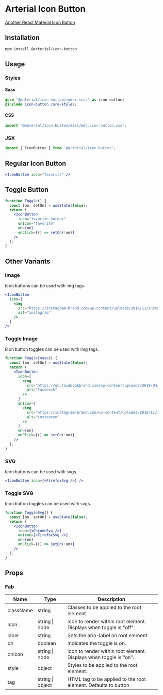 # Arterial Icon Button

[Another React Material Icon Button](https://arterialjs.org/icon-buttons)

## Installation

```zsh
npm install @arterial/icon-button
```

## Usage

### Styles

#### Sass

```scss
@use "@material/icon-button/index.scss" as icon-button;
@include icon-button.core-styles;
```

#### CSS

```jsx
import '@material/icon-button/dist/mdc.icon-button.css';
```

### JSX

```jsx
import { IconButton } from '@arterial/icon-button';
```

## Regular Icon Button

```jsx
<IconButton icon="favorite" />
```

## Toggle Button

```jsx
function Toggle() {
  const [on, setOn] = useState(false);
  return (
    <IconButton
      icon="favorite_border"
      onIcon="favorite"
      on={on}
      onClick={() => setOn(!on)}
    />
  );
}
```

## Other Variants

### Image

Icon buttons can be used with img tags.

```jsx
<IconButton
  icon={
    <img
      src="https://instagram-brand.com/wp-content/uploads/2016/11/Instagram_AppIcon_Aug2017.png"
      alt="instagram"
    />
  }
/>
```

### Toggle Image

Icon button toggles can be used with img tags.

```jsx
function ToggleImage() {
  const [on, setOn] = useState(false);
  return (
    <IconButton
      icon={
        <img
          src="https://en.facebookbrand.com/wp-content/uploads/2019/04/f_logo_RGB-Hex-Blue_512.png"
          alt="facebook"
        />
      }
      onIcon={
        <img
          src="https://instagram-brand.com/wp-content/uploads/2016/11/Instagram_AppIcon_Aug2017.png"
          alt="instagram"
        />
      }
      on={on}
      onClick={() => setOn(!on)}
    />
  );
}
```

### SVG

Icon buttons can be used with svgs.

```jsx
<IconButton icon={<FirefoxSvg />} />
```

### Toggle SVG

Icon button toggles can be used with svgs.

```jsx
function ToggleSvg() {
  const [on, setOn] = useState(false);
  return (
    <IconButton
      icon={<ChromeSvg />}
      onIcon={<FirefoxSvg />}
      on={on}
      onClick={() => setOn(!on)}
    />
  );
}
```

## Props

### Fab

| Name      | Type             | Description                                                        |
| --------- | ---------------- | ------------------------------------------------------------------ |
| className | string           | Classes to be applied to the root element.                         |
| icon      | string \| node   | Icon to render within root element. Displays when toggle is "off". |
| label     | string           | Sets the aria-label on root element.                               |
| on        | boolean          | Indicates the toggle is on.                                        |
| onIcon    | string \| node   | Icon to render within root element. Displays when toggle is "on".  |
| style     | object           | Styles to be applied to the root element.                          |
| tag       | string \| object | HTML tag to be applied to the root element. Defaults to button.    |
